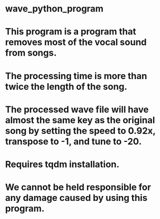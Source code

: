 # wave_python_program
# This program is a program that removes most of the vocal sound from songs.
# The processing time is more than twice the length of the song.
# The processed wave file will have almost the same key as the original song by setting the speed to 0.92x, transpose to -1, and tune to -20.
# Requires tqdm installation.
# We cannot be held responsible for any damage caused by using this program.
